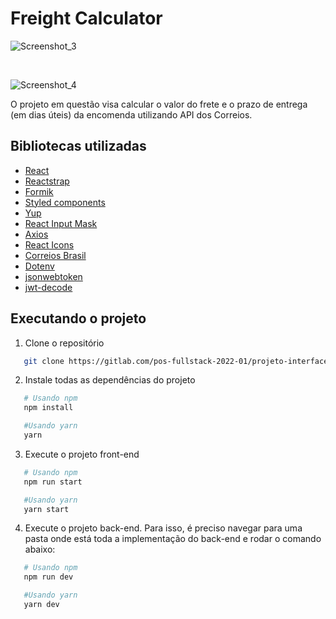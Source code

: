 # Freight Calculator

![Screenshot_3](/uploads/6e5c20e2454018db176b8efad7b9f3ba/Screenshot_3.png)

</br>

![Screenshot_4](/uploads/16502f0f56998f3270c9c17722e1e175/Screenshot_4.png)


O projeto em questão visa calcular o valor do frete e o prazo de entrega (em dias úteis) da encomenda utilizando API dos Correios.


## Bibliotecas utilizadas

* <a href="https://create-react-app.dev/">React</a>
* <a href="https://reactstrap.github.io/?path=/story/home-installation--page">Reactstrap</a>
* <a href="https://formik.org/docs/overview">Formik</a>
* <a href="https://styled-components.com/">Styled components</a>
* <a href="https://www.npmjs.com/package/yup?activeTab=readme">Yup</a>
* <a href="https://www.npmjs.com/package/react-input-mask">React Input Mask</a>
* <a href="https://www.npmjs.com/package/axios">Axios</a>
* <a href="https://react-icons.github.io/react-icons/">React Icons</a>
* <a href="https://www.npmjs.com/package/correios-brasil">Correios Brasil</a>
* <a href="https://www.npmjs.com/package/dotenv">Dotenv</a>
* <a href="https://www.npmjs.com/package/jsonwebtoken">jsonwebtoken</a>
* <a href="https://www.npmjs.com/package/jwt-decode">jwt-decode</a>

## Executando o projeto

1. Clone o repositório
```sh
   git clone https://gitlab.com/pos-fullstack-2022-01/projeto-interfaces-victor-mello.git
```

2. Instale todas as dependências do projeto
```sh
   # Usando npm
   npm install

   #Usando yarn
   yarn
```

3. Execute o projeto front-end
```sh
   # Usando npm
   npm run start

   #Usando yarn
   yarn start
```

4. Execute o projeto back-end. Para isso, é preciso navegar para uma pasta onde está toda a implementação do back-end e rodar o comando abaixo:
```sh
   # Usando npm
   npm run dev

   #Usando yarn
   yarn dev
```




   
    

